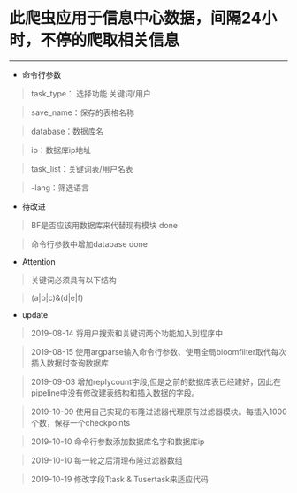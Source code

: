 # 此爬虫应用于信息中心数据，间隔24小时，不停的爬取相关信息

---

* 命令行参数
> task_type： 选择功能 关键词/用户

> save_name：保存的表格名称

> database：数据库名

> ip：数据库ip地址

> task_list：关键词表/用户名表

> -lang：筛选语言

* 待改进
> BF是否应该用数据库来代替现有模块 done

> 命令行参数中增加database done

* Attention
> 关键词必须具有以下结构

> (a|b|c)&(d|e|f)

* update
> 2019-08-14	将用户搜索和关键词两个功能加入到程序中

> 2019-08-15	使用argparse输入命令行参数、使用全局bloomfilter取代每次插入数据时查询数据库

> 2019-09-03	增加replycount字段,但是之前的数据库表已经建好，因此在pipeline中没有修改建表结构和插入数据的字段。

> 2019-10-09	使用自己实现的布隆过滤器代理原有过滤器模块。每插入1000个数，保存一个checkpoints

> 2019-10-10	命令行参数添加数据库名字和数据库ip

> 2019-10-10	每一轮之后清理布隆过滤器数组

> 2019-10-19	修改字段Ttask & Tusertask来适应代码
